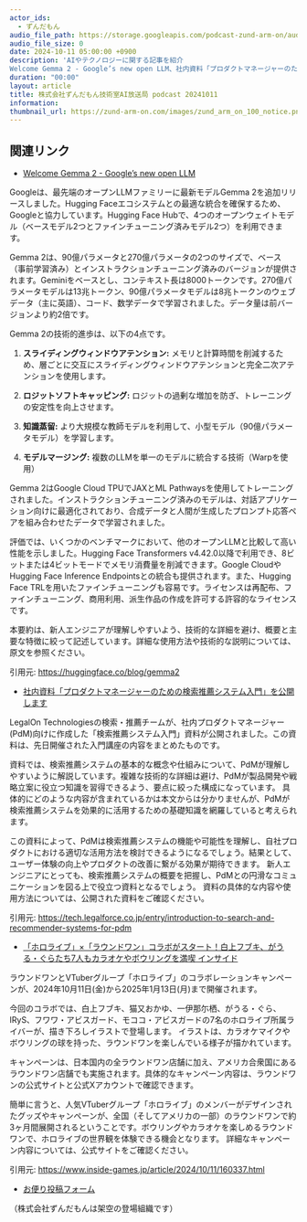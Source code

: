 ```yaml
---
actor_ids:
  - ずんだもん
audio_file_path: https://storage.googleapis.com/podcast-zund-arm-on/audio/株式会社ずんだもん技術室AI放送局_podcast_20241011.mp3
audio_file_size: 0
date: 2024-10-11 05:00:00 +0900
description: 'AIやテクノロジーに関する記事を紹介  
Welcome Gemma 2 - Google’s new open LLM、社内資料「プロダクトマネージャーのための検索推薦システム入門」を公開します、「ホロライブ」×「ラウンドワン」コラボがスタート！白上フブキ、がうる・ぐらたち7人もカラオケやボウリングを満喫  インサイド'
duration: "00:00"
layout: article
title: 株式会社ずんだもん技術室AI放送局 podcast 20241011
information: 
thumbnail_url: https://zund-arm-on.com/images/zund_arm_on_100_notice.png
---
```


## 関連リンク


- [Welcome Gemma 2 - Google’s new open LLM](https://huggingface.co/blog/gemma2)  



Googleは、最先端のオープンLLMファミリーに最新モデルGemma 2を追加リリースしました。Hugging Faceエコシステムとの最適な統合を確保するため、Googleと協力しています。Hugging Face Hubで、4つのオープンウェイトモデル（ベースモデル2つとファインチューニング済みモデル2つ）を利用できます。

Gemma 2は、90億パラメータと270億パラメータの2つのサイズで、ベース（事前学習済み）とインストラクションチューニング済みのバージョンが提供されます。Geminiをベースとし、コンテキスト長は8000トークンです。270億パラメータモデルは13兆トークン、90億パラメータモデルは8兆トークンのウェブデータ（主に英語）、コード、数学データで学習されました。データ量は前バージョンより約2倍です。

Gemma 2の技術的進歩は、以下の4点です。

1. **スライディングウィンドウアテンション:** メモリと計算時間を削減するため、層ごとに交互にスライディングウィンドウアテンションと完全二次アテンションを使用します。

2. **ロジットソフトキャッピング:** ロジットの過剰な増加を防ぎ、トレーニングの安定性を向上させます。

3. **知識蒸留:** より大規模な教師モデルを利用して、小型モデル（90億パラメータモデル）を学習します。

4. **モデルマージング:** 複数のLLMを単一のモデルに統合する技術（Warpを使用）

Gemma 2はGoogle Cloud TPUでJAXとML Pathwaysを使用してトレーニングされました。インストラクションチューニング済みのモデルは、対話アプリケーション向けに最適化されており、合成データと人間が生成したプロンプト応答ペアを組み合わせたデータで学習されました。

評価では、いくつかのベンチマークにおいて、他のオープンLLMと比較して高い性能を示しました。Hugging Face Transformers v4.42.0以降で利用でき、8ビットまたは4ビットモードでメモリ消費量を削減できます。Google CloudやHugging Face Inference Endpointsとの統合も提供されます。また、Hugging Face TRLを用いたファインチューニングも容易です。ライセンスは再配布、ファインチューニング、商用利用、派生作品の作成を許可する許容的なライセンスです。


本要約は、新人エンジニアが理解しやすいよう、技術的な詳細を避け、概要と主要な特徴に絞って記述しています。詳細な使用方法や技術的な説明については、原文を参照ください。


引用元: https://huggingface.co/blog/gemma2


- [社内資料「プロダクトマネージャーのための検索推薦システム入門」を公開します](https://tech.legalforce.co.jp/entry/introduction-to-search-and-recommender-systems-for-pdm)  



LegalOn Technologiesの検索・推薦チームが、社内プロダクトマネージャー(PdM)向けに作成した「検索推薦システム入門」資料が公開されました。この資料は、先日開催された入門講座の内容をまとめたものです。

資料では、検索推薦システムの基本的な概念や仕組みについて、PdMが理解しやすいように解説しています。複雑な技術的な詳細は避け、PdMが製品開発や戦略立案に役立つ知識を習得できるよう、要点に絞った構成になっています。  具体的にどのような内容が含まれているかは本文からは分かりませんが、PdMが検索推薦システムを効果的に活用するための基礎知識を網羅していると考えられます。

この資料によって、PdMは検索推薦システムの機能や可能性を理解し、自社プロダクトにおける適切な活用方法を検討できるようになるでしょう。結果として、ユーザー体験の向上やプロダクトの改善に繋がる効果が期待できます。  新人エンジニアにとっても、検索推薦システムの概要を把握し、PdMとの円滑なコミュニケーションを図る上で役立つ資料となるでしょう。  資料の具体的な内容や使用方法については、公開された資料をご確認ください。


引用元: https://tech.legalforce.co.jp/entry/introduction-to-search-and-recommender-systems-for-pdm


- [「ホロライブ」×「ラウンドワン」コラボがスタート！白上フブキ、がうる・ぐらたち7人もカラオケやボウリングを満喫  インサイド](https://www.inside-games.jp/article/2024/10/11/160337.html)  



ラウンドワンとVTuberグループ「ホロライブ」のコラボレーションキャンペーンが、2024年10月11日(金)から2025年1月13日(月)まで開催されます。

今回のコラボでは、白上フブキ、猫又おかゆ、一伊那尓栖、がうる・ぐら、IRyS、フワワ・アビスガード、モココ・アビスガードの7名のホロライブ所属ライバーが、描き下ろしイラストで登場します。  イラストは、カラオケマイクやボウリングの球を持った、ラウンドワンを楽しんでいる様子が描かれています。

キャンペーンは、日本国内の全ラウンドワン店舗に加え、アメリカ合衆国にあるラウンドワン店舗でも実施されます。具体的なキャンペーン内容は、ラウンドワンの公式サイトと公式Xアカウントで確認できます。


簡単に言うと、人気VTuberグループ「ホロライブ」のメンバーがデザインされたグッズやキャンペーンが、全国（そしてアメリカの一部）のラウンドワンで約3ヶ月間展開されるということです。ボウリングやカラオケを楽しめるラウンドワンで、ホロライブの世界観を体験できる機会となります。  詳細なキャンペーン内容については、公式サイトをご確認ください。


引用元: https://www.inside-games.jp/article/2024/10/11/160337.html



- [お便り投稿フォーム](https://forms.gle/ffg4JTfqdiqK62qf9)

（株式会社ずんだもんは架空の登場組織です）
